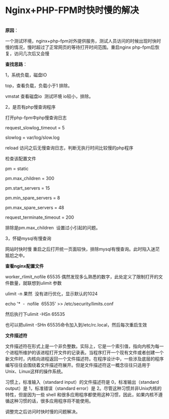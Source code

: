 # Nginx+PHP-FPM时快时慢的解决

|  |  |  |
| :--- | :--- | :--- |


**原因**：

一个测试环境，nginx+php-fpm对外提供服务，测试人员访问的时候出现时快时慢的情况，慢时超过了正常网页的等待打开时间范围。重启nginx php-fpm后恢复，访问几次后又会慢

**查找思路**：

1，系统负载，磁盘IO

  
top，查看负载，负载小于1 排除。

  
vmstat 查看磁盘io  测试环境 io较小，排除。

2，是否有php慢查询程序

打开php-fpm中php慢查询日志

request\_slowlog\_timeout = 5

slowlog = var/log/slow.log

reload 访问之后无慢查询日志，判断无执行时间比较慢的php程序

检查该配置文件

pm = static

pm.max\_children = 300

pm.start\_servers = 15

pm.min\_spare\_servers = 8

pm.max\_spare\_servers = 48

request\_terminate\_timeout = 200

排除是pm.max\_children  设置过小引起的问题。

3，怀疑mysql有慢查询

网站时快时慢 重启之后打开统一页面较快，排除mysql有慢查询。此时陷入迷茫尴尬之中。

**查看nginx配置文件**

worker\_rlimit\_nofile 65535 偶然发现多么熟悉的数字，此处定义了限制打开的文件数量，就联想到ulimit 参数

ulimit -n 果然  没有进行优化，显示默认的1024

echo '\*  -  nofile  65535' &gt;&gt; /etc/security/limits.conf

然后执行下ulimit -HSn 65535

也可以把ulimit -SHn 65535命令加入到/etc/rc.local，然后每次重启生效

**文件描述符**

文件描述符在形式上是一个非负整数。实际上，它是一个索引值，指向内核为每一个进程所维护的该进程打开文件的记录表。当程序打开一个现有文件或者创建一个新文件时，内核向进程返回一个文件描述符。在程序设计中，一些涉及底层的程序编写往往会围绕着文件描述符展开。但是文件描述符这一概念往往只适用于Unix、Linux这样的操作系统。

习惯上，标准输入（standard input）的文件描述符是 0，标准输出（standard output）是 1，标准错误（standard error）是 2。尽管这种习惯并非Unix内核的特性，但是因为一些 shell 和很多应用程序都使用这种习惯，因此，如果内核不遵循这种习惯的话，很多应用程序将不能使用。

调整完之后访问时快时慢的问题解决。

